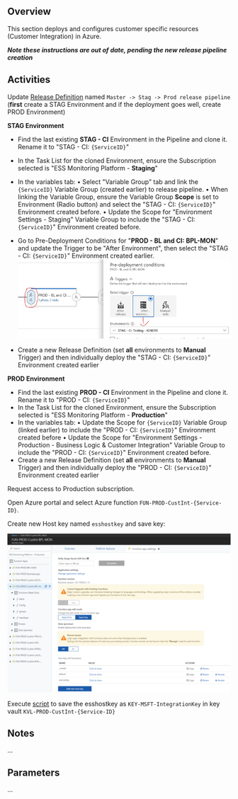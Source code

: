 ## Overview

This section deploys and configures customer specific resources (Customer Integration) in Azure.

_**Note these instructions are out of date, pending the new release pipeline creation**_
## Activities

Update [Release Definition](https://easplatform.visualstudio.com/Monitoring/_apps/hub/ms.vss-releaseManagement-web.cd-workflow-hub?definitionId=57&_a=definition-pipeline) named `Master -> Stag -> Prod release pipeline`  (**first** create a STAG Environment and if the deployment goes well, create PROD Environment)

**STAG Environment**
- Find the last existing **STAG - CI** Environment in the Pipeline and clone it. Rename it to "STAG - CI: `{ServiceID}`"
- In the Task List for the cloned Environment, ensure the Subscription selected is "ESS Monitoring Platform - **Staging**"
- In the variables tab:
	• Select "Variable Group" tab and link the `{ServiceID}` Variable Group (created earlier) to release pipeline.
	• When linking the Variable Group, ensure the Variable Group **Scope** is set to Environment (Radio button) and select the "STAG - CI: `{ServiceID}`" Environment created before.
	• Update the Scope for "Environment Settings - Staging" Variable Group to include the "STAG - CI: `{ServiceID}`" Environment created before.
- Go to Pre-Deployment Conditions for "**PROD - BL and CI: BPL-MON**" and update the Trigger to be "After Environment", then select the "STAG - CI: `{ServiceID}`" Environment created earlier.
![Pre-Deployment Conditions.png](.attachments/Pre-Deployment%20Conditions-fd8166eb-40f0-47f9-8b45-7b22b85e0793.png)

- Create a new Release Definition (set **all** environments to **Manual** Trigger) and then individually deploy the "STAG - CI: `{ServiceID}`" Environment created earlier

**PROD Environment**
- Find the last existing **PROD - CI** Environment in the Pipeline and clone it. Rename it to "PROD - CI: `{ServiceID}`"
- In the Task List for the cloned Environment, ensure the Subscription selected is "ESS Monitoring Platform - **Production**"
- In the variables tab:
	• Update the Scope for `{ServiceID}` Variable Group (linked earlier) to include the "PROD - CI: `{ServiceID}`" Environment created before
	• Update the Scope for "Environment Settings - Production - Business Logic & Customer Integration" Variable Group to include the "PROD - CI: `{ServiceID}`" Environment created before.
- Create a new Release Definition (set **all** environments to **Manual** Trigger) and then individually deploy the "PROD - CI: `{ServiceID}`" Environment created earlier


Request access to Production subscription.

Open Azure portal and select Azure function `FUN-PROD-CustInt-{Service-ID}`.

Create new Host key named `esshostkey` and save key:

 ![image.png](.attachments/image-f8e9f4f5-5be6-49e0-ab24-f3d34fbacdcf.png)

Execute [script](https://easplatform.visualstudio.com/_git/Monitoring?path=%2Fsrc%2FMicrosoft.EAS.Monitoring.Deployment.CustomerIntegration&version=GBproduction#path=%2Fsrc%2FMicrosoft.EAS.Monitoring.Deployment.CustomerIntegration%2FPost-CreateSecretsInKeyVault.ps1&version=GBproduction&_a=contents) to save the esshostkey as `KEY-MSFT-IntegrationKey` in key vault `KVL-PROD-CustInt-{Service-ID}`

## Notes

...

## Parameters

...